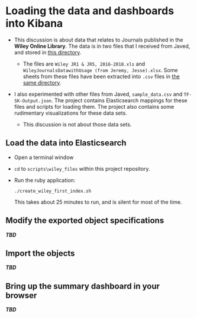 # Loading the data and dashboards into Kibana

* This discussion is about data that relates to Journals published in the **Wiley Online Library**. 
  The data is in two files that I received from Javed, and stored in [this directory][wiley_raw_data]. 

	* The files are `Wiley JR1 & JR5, 2016-2018.xls` and `WileyJournalsDatawithUsage (from Jeremy, Jesse).xlsx`.
      Some sheets from these files have been extracted into `.csv` files in [the same directory][wiley_raw_data].

* I also experimented with other files from Javed, `sample_data.csv` and `TF-SK-Output.json`. 
  The project contains Elasticsearch mappings for these files and scripts for loading them. 
  The project also contains some rudimentary visualizations for these data sets.
  
   * This discussion is not about those data sets.

## Load the data into Elasticsearch

* Open a terminal window
* `cd` to `scripts\wiley_files` within this project repository.
* Run the ruby application:

	```
	./create_wiley_first_index.sh
	```
	This takes about 25 minutes to run, and is silent for most of the time.

## Modify the exported object specifications

__*TBD*__

## Import the objects

__*TBD*__

## Bring up the summary dashboard in your browser

__*TBD*__


[wiley_raw_data]: ../raw_data/wiley_files